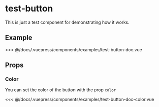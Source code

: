 # test-button

This is just a test component for demonstrating how it works.

## Example

<DemoSourceCode componentName="examples-test-button-doc">
<<< @/docs/.vuepress/components/examples/test-button-doc.vue
</DemoSourceCode>

## Props

### Color

You can set the color of the button with the prop `color`

<DemoSourceCode componentName="examples-test-button-doc-color">
<<< @/docs/.vuepress/components/examples/test-button-doc-color.vue
</DemoSourceCode>
